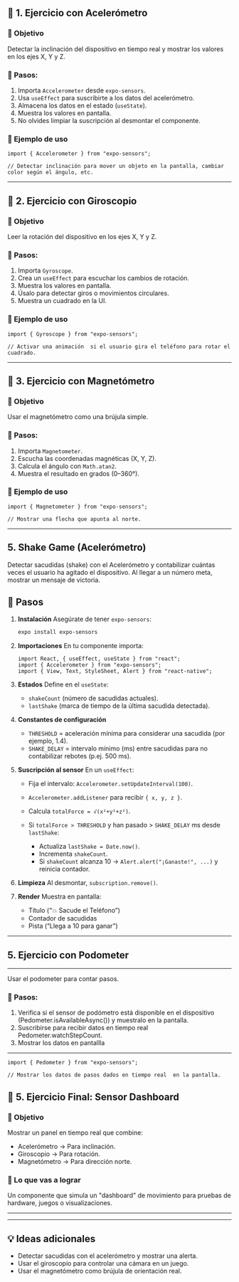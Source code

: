 ## 📐 1. Ejercicio con **Acelerómetro**

### 🔹 Objetivo

Detectar la inclinación del dispositivo en tiempo real y mostrar los valores en los ejes X, Y y Z.

### 🔹 Pasos:

1. Importa `Accelerometer` desde `expo-sensors`.
2. Usa `useEffect` para suscribirte a los datos del acelerómetro.
3. Almacena los datos en el estado (`useState`).
4. Muestra los valores en pantalla.
5. No olvides limpiar la suscripción al desmontar el componente.

### 🔹 Ejemplo de uso

```tsx
import { Accelerometer } from "expo-sensors";

// Detectar inclinación para mover un objeto en la pantalla, cambiar color según el ángulo, etc.
```

---

## 🔁 2. Ejercicio con **Giroscopio**

### 🔹 Objetivo

Leer la rotación del dispositivo en los ejes X, Y y Z.

### 🔹 Pasos:

1. Importa `Gyroscope`.
2. Crea un `useEffect` para escuchar los cambios de rotación.
3. Muestra los valores en pantalla.
4. Úsalo para detectar giros o movimientos circulares.
5. Muestra un cuadrado en la UI.

### 🔹 Ejemplo de uso

```tsx
import { Gyroscope } from "expo-sensors";

// Activar una animación  si el usuario gira el teléfono para rotar el cuadrado.
```

---

## 🧭 3. Ejercicio con **Magnetómetro**

### 🔹 Objetivo

Usar el magnetómetro como una brújula simple.

### 🔹 Pasos:

1. Importa `Magnetometer`.
2. Escucha las coordenadas magnéticas (X, Y, Z).
3. Calcula el ángulo con `Math.atan2`.
4. Muestra el resultado en grados (0–360°).

### 🔹 Ejemplo de uso

```tsx
import { Magnetometer } from "expo-sensors";

// Mostrar una flecha que apunta al norte.
```

---

## 5. Shake Game (Acelerómetro)

Detectar sacudidas (shake) con el Acelerómetro y contabilizar cuántas veces el usuario ha agitado el dispositivo. Al llegar a un número meta, mostrar un mensaje de victoria.

## 📝 Pasos

1. **Instalación**
   Asegúrate de tener `expo-sensors`:

   ```bash
   expo install expo-sensors
   ```

2. **Importaciones**
   En tu componente importa:

   ```tsx
   import React, { useEffect, useState } from "react";
   import { Accelerometer } from "expo-sensors";
   import { View, Text, StyleSheet, Alert } from "react-native";
   ```

3. **Estados**
   Define en el `useState`:

   - `shakeCount` (número de sacudidas actuales).
   - `lastShake` (marca de tiempo de la última sacudida detectada).

4. **Constantes de configuración**

   - `THRESHOLD` = aceleración mínima para considerar una sacudida (por ejemplo, 1.4).
   - `SHAKE_DELAY` = intervalo mínimo (ms) entre sacudidas para no contabilizar rebotes (p.ej. 500 ms).

5. **Suscripción al sensor**
   En un `useEffect`:

   - Fija el intervalo: `Accelerometer.setUpdateInterval(100)`.
   - `Accelerometer.addListener` para recibir `{ x, y, z }`.
   - Calcula `totalForce = √(x²+y²+z²)`.
   - Si `totalForce > THRESHOLD` y han pasado > `SHAKE_DELAY` ms desde `lastShake`:

     - Actualiza `lastShake = Date.now()`.
     - Incrementa `shakeCount`.
     - Si `shakeCount` alcanza 10 → `Alert.alert("¡Ganaste!", ...)` y reinicia contador.

6. **Limpieza**
   Al desmontar, `subscription.remove()`.

7. **Render**
   Muestra en pantalla:

   - Título (“💥 Sacude el Teléfono”)
   - Contador de sacudidas
   - Pista (“Llega a 10 para ganar”)

---

## 5. Ejercicio con **Podometer**

---

Usar el podometer para contar pasos.

### 🔹 Pasos:

1. Verifica si el sensor de podómetro está disponible en el dispositivo (Pedometer.isAvailableAsync()) y muestralo en la pantalla.
2. Suscribirse para recibir datos en tiempo real Pedometer.watchStepCount.
3. Mostrar los datos en pantallla

---

```tsx
import { Pedometer } from "expo-sensors";

// Mostrar los datos de pasos dados en tiempo real  en la pantalla.
```

## 🧪 5. **Ejercicio Final: Sensor Dashboard**

### 🎯 Objetivo

Mostrar un panel en tiempo real que combine:

- Acelerómetro → Para inclinación.
- Giroscopio → Para rotación.
- Magnetómetro → Para dirección norte.

### 🔹 Lo que vas a lograr

Un componente que simula un "dashboard" de movimiento para pruebas de hardware, juegos o visualizaciones.

---

---

## 💡 Ideas adicionales

- Detectar sacudidas con el acelerómetro y mostrar una alerta.
- Usar el giroscopio para controlar una cámara en un juego.
- Usar el magnetómetro como brújula de orientación real.

